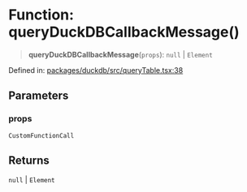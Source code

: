 # Function: queryDuckDBCallbackMessage()

> **queryDuckDBCallbackMessage**(`props`): `null` \| `Element`

Defined in: [packages/duckdb/src/queryTable.tsx:38](https://github.com/GeoDaCenter/openassistant/blob/522ecb744b2b3ea1ecebec02c21c19736abe51ae/packages/duckdb/src/queryTable.tsx#L38)

## Parameters

### props

`CustomFunctionCall`

## Returns

`null` \| `Element`
